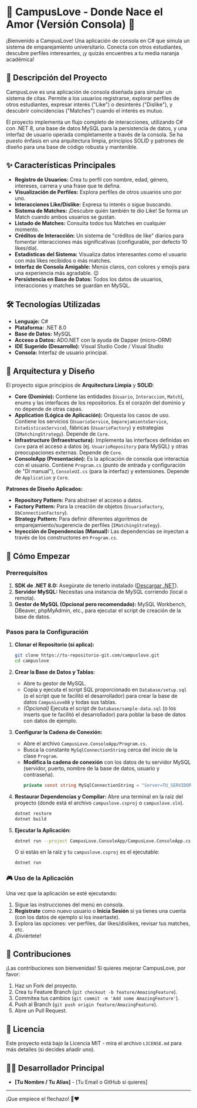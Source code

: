 # 💖 CampusLove - Donde Nace el Amor (Versión Consola) 💖

¡Bienvenido a CampusLove! Una aplicación de consola en C# que simula un sistema de emparejamiento universitario. Conecta con otros estudiantes, descubre perfiles interesantes, ¡y quizás encuentres a tu media naranja académica!

## 🌟 Descripción del Proyecto

CampusLove es una aplicación de consola diseñada para simular un sistema de citas. Permite a los usuarios registrarse, explorar perfiles de otros estudiantes, expresar interés ("Like") o desinterés ("Dislike"), y descubrir coincidencias ("Matches") cuando el interés es mutuo.

El proyecto implementa un flujo completo de interacciones, utilizando C# con .NET 8, una base de datos MySQL para la persistencia de datos, y una interfaz de usuario operada completamente a través de la consola. Se ha puesto énfasis en una arquitectura limpia, principios SOLID y patrones de diseño para una base de código robusta y mantenible.

## ✨ Características Principales

*   **Registro de Usuarios:** Crea tu perfil con nombre, edad, género, intereses, carrera y una frase que te defina.
*   **Visualización de Perfiles:** Explora perfiles de otros usuarios uno por uno.
*   **Interacciones Like/Dislike:** Expresa tu interés o sigue buscando.
*   **Sistema de Matches:** ¡Descubre quién también te dio Like! Se forma un Match cuando ambos usuarios se gustan.
*   **Listado de Matches:** Consulta todos tus Matches en cualquier momento.
*   **Créditos de Interacción:** Un sistema de "créditos de like" diarios para fomentar interacciones más significativas (configurable, por defecto 10 likes/día).
*   **Estadísticas del Sistema:** Visualiza datos interesantes como el usuario con más likes recibidos o más matches.
*   **Interfaz de Consola Amigable:** Menús claros, con colores y emojis para una experiencia más agradable. 😉
*   **Persistencia en Base de Datos:** Todos los datos de usuarios, interacciones y matches se guardan en MySQL.

## 🛠️ Tecnologías Utilizadas

*   **Lenguaje:** C#
*   **Plataforma:** .NET 8.0
*   **Base de Datos:** MySQL
*   **Acceso a Datos:** ADO.NET con la ayuda de Dapper (micro-ORM)
*   **IDE Sugerido (Desarrollo):** Visual Studio Code / Visual Studio
*   **Consola:** Interfaz de usuario principal.

## 📐 Arquitectura y Diseño

El proyecto sigue principios de **Arquitectura Limpia** y **SOLID**:

*   **Core (Dominio):** Contiene las entidades (`Usuario`, `Interaccion`, `Match`), enums y las interfaces de los repositorios. Es el corazón del dominio y no depende de otras capas.
*   **Application (Lógica de Aplicación):** Orquesta los casos de uso. Contiene los servicios (`UsuarioService`, `EmparejamientoService`, `EstadisticasService`), fábricas (`UsuarioFactory`) y estrategias (`IMatchingStrategy`). Depende de `Core`.
*   **Infrastructure (Infraestructura):** Implementa las interfaces definidas en `Core` para el acceso a datos (ej. `UsuarioRepository` para MySQL) y otras preocupaciones externas. Depende de `Core`.
*   **ConsoleApp (Presentación):** Es la aplicación de consola que interactúa con el usuario. Contiene `Program.cs` (punto de entrada y configuración de "DI manual"), `ConsoleUI.cs` (para la interfaz) y extensiones. Depende de `Application` y `Core`.

**Patrones de Diseño Aplicados:**

*   **Repository Pattern:** Para abstraer el acceso a datos.
*   **Factory Pattern:** Para la creación de objetos (`UsuarioFactory`, `DbConnectionFactory`).
*   **Strategy Pattern:** Para definir diferentes algoritmos de emparejamiento/sugerencia de perfiles (`IMatchingStrategy`).
*   **Inyección de Dependencias (Manual):** Las dependencias se inyectan a través de los constructores en `Program.cs`.

## 🚀 Cómo Empezar

### Prerrequisitos

1.  **SDK de .NET 8.0:** Asegúrate de tenerlo instalado ([Descargar .NET](https://dotnet.microsoft.com/download/dotnet/8.0)).
2.  **Servidor MySQL:** Necesitas una instancia de MySQL corriendo (local o remota).
3.  **Gestor de MySQL (Opcional pero recomendado):** MySQL Workbench, DBeaver, phpMyAdmin, etc., para ejecutar el script de creación de la base de datos.

### Pasos para la Configuración

1.  **Clonar el Repositorio (si aplica):**
    ```bash
    git clone https://tu-repositorio-git.com/campuslove.git
    cd campuslove
    ```

2.  **Crear la Base de Datos y Tablas:**
    *   Abre tu gestor de MySQL.
    *   Copia y ejecuta el script SQL proporcionado en `Database/setup.sql` (o el script que te facilitó el desarrollador) para crear la base de datos `CampusLoveDB` y todas sus tablas.
    *   *(Opcional)* Ejecuta el script de `Database/sample-data.sql` (o los inserts que te facilitó el desarrollador) para poblar la base de datos con datos de ejemplo.

3.  **Configurar la Cadena de Conexión:**
    *   Abre el archivo `CampusLove.ConsoleApp/Program.cs`.
    *   Busca la constante `MySqlConnectionString` cerca del inicio de la clase `Program`.
    *   **Modifica la cadena de conexión** con los datos de tu servidor MySQL (servidor, puerto, nombre de la base de datos, usuario y contraseña).
        ```csharp
        private const string MySqlConnectionString = "Server=TU_SERVIDOR;Port=TU_PUERTO;Database=CampusLoveDB;Uid=TU_USUARIO_MYSQL;Pwd=TU_CONTRASEÑA_MYSQL;";
        ```

4.  **Restaurar Dependencias y Compilar:**
    Abre una terminal en la raíz del proyecto (donde está el archivo `campuslove.csproj` o `campuslove.sln`).
    ```bash
    dotnet restore
    dotnet build
    ```

5.  **Ejecutar la Aplicación:**
    ```bash
    dotnet run --project CampusLove.ConsoleApp/CampusLove.ConsoleApp.csproj
    ```
    O si estás en la raíz y tu `campuslove.csproj` es el ejecutable:
    ```bash
    dotnet run
    ```

### 🎮 Uso de la Aplicación

Una vez que la aplicación se esté ejecutando:

1.  Sigue las instrucciones del menú en consola.
2.  **Regístrate** como nuevo usuario o **Inicia Sesión** si ya tienes una cuenta (con los datos de ejemplo si los insertaste).
3.  Explora las opciones: ver perfiles, dar likes/dislikes, revisar tus matches, etc.
4.  ¡Diviértete!

## 🤝 Contribuciones

¡Las contribuciones son bienvenidas! Si quieres mejorar CampusLove, por favor:

1.  Haz un Fork del proyecto.
2.  Crea tu Feature Branch (`git checkout -b feature/AmazingFeature`).
3.  Commitea tus cambios (`git commit -m 'Add some AmazingFeature'`).
4.  Push al Branch (`git push origin feature/AmazingFeature`).
5.  Abre un Pull Request.

## 📝 Licencia

Este proyecto está bajo la Licencia MIT - mira el archivo `LICENSE.md` para más detalles (si decides añadir uno).

## 🧑‍💻 Desarrollador Principal

*   **[Tu Nombre / Tu Alias]** - [Tu Email o GitHub si quieres]

---

¡Que empiece el flechazo! 🏹❤️
